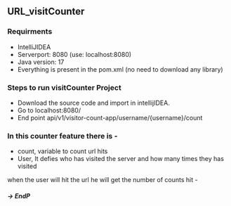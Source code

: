 ## URL_visitCounter
### Requirments
* IntelliJIDEA
* Serverport: 8080 (use: localhost:8080)
* Java version: 17
* Everything is present in the pom.xml (no need to download any library)
### Steps to run visitCounter Project
* Download the source code and import in intellijIDEA.
* Go to localhost:8080/
* End point api/v1/visitor-count-app/username/{username}/count

### In this counter feature there is -
* count, variable to count url hits
* User, It defies who has visited the server and how many times they has visited 

when the user will hit the url he will get the number of counts hit -
##### -> EndP
